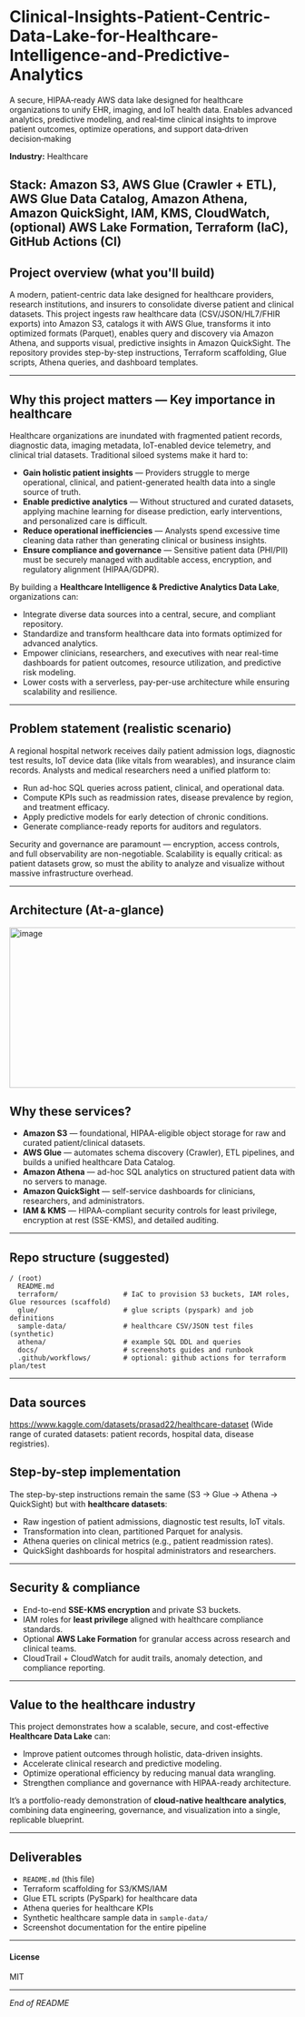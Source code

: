 # Clinical-Insights-Patient-Centric-Data-Lake-for-Healthcare-Intelligence-and-Predictive-Analytics
A secure, HIPAA‑ready AWS data lake designed for healthcare organizations to unify EHR, imaging, and IoT health data. Enables advanced analytics, predictive modeling, and real‑time clinical insights to improve patient outcomes, optimize operations, and support data‑driven decision‑making

**Industry:** Healthcare

**Stack:** Amazon S3, AWS Glue (Crawler + ETL), AWS Glue Data Catalog, Amazon Athena, Amazon QuickSight, IAM, KMS, CloudWatch, (optional) AWS Lake Formation, Terraform (IaC), GitHub Actions (CI)
---

## Project overview (what you'll build)

A modern, patient-centric data lake designed for healthcare providers, research institutions, and insurers to consolidate diverse patient and clinical datasets. This project ingests raw healthcare data (CSV/JSON/HL7/FHIR exports) into Amazon S3, catalogs it with AWS Glue, transforms it into optimized formats (Parquet), enables query and discovery via Amazon Athena, and supports visual, predictive insights in Amazon QuickSight. The repository provides step-by-step instructions, Terraform scaffolding, Glue scripts, Athena queries, and dashboard templates.

---

## Why this project matters — Key importance in healthcare

Healthcare organizations are inundated with fragmented patient records, diagnostic data, imaging metadata, IoT-enabled device telemetry, and clinical trial datasets. Traditional siloed systems make it hard to:

* **Gain holistic patient insights** — Providers struggle to merge operational, clinical, and patient-generated health data into a single source of truth.
* **Enable predictive analytics** — Without structured and curated datasets, applying machine learning for disease prediction, early interventions, and personalized care is difficult.
* **Reduce operational inefficiencies** — Analysts spend excessive time cleaning data rather than generating clinical or business insights.
* **Ensure compliance and governance** — Sensitive patient data (PHI/PII) must be securely managed with auditable access, encryption, and regulatory alignment (HIPAA/GDPR).

By building a **Healthcare Intelligence & Predictive Analytics Data Lake**, organizations can:

* Integrate diverse data sources into a central, secure, and compliant repository.
* Standardize and transform healthcare data into formats optimized for advanced analytics.
* Empower clinicians, researchers, and executives with near real-time dashboards for patient outcomes, resource utilization, and predictive risk modeling.
* Lower costs with a serverless, pay-per-use architecture while ensuring scalability and resilience.

---

## Problem statement (realistic scenario)

A regional hospital network receives daily patient admission logs, diagnostic test results, IoT device data (like vitals from wearables), and insurance claim records. Analysts and medical researchers need a unified platform to:

* Run ad-hoc SQL queries across patient, clinical, and operational data.
* Compute KPIs such as readmission rates, disease prevalence by region, and treatment efficacy.
* Apply predictive models for early detection of chronic conditions.
* Generate compliance-ready reports for auditors and regulators.

Security and governance are paramount — encryption, access controls, and full observability are non-negotiable. Scalability is equally critical: as patient datasets grow, so must the ability to analyze and visualize without massive infrastructure overhead.

---

## Architecture (At-a-glance)

<img width="905" height="282" alt="image" src="https://github.com/user-attachments/assets/c915e028-571a-4e59-ac6e-be1dc1902d1f" />


## Why these services?

* **Amazon S3** — foundational, HIPAA-eligible object storage for raw and curated patient/clinical datasets.
* **AWS Glue** — automates schema discovery (Crawler), ETL pipelines, and builds a unified healthcare Data Catalog.
* **Amazon Athena** — ad-hoc SQL analytics on structured patient data with no servers to manage.
* **Amazon QuickSight** — self-service dashboards for clinicians, researchers, and administrators.
* **IAM & KMS** — HIPAA-compliant security controls for least privilege, encryption at rest (SSE-KMS), and detailed auditing.

---

## Repo structure (suggested)

```
/ (root)
  README.md
  terraform/                # IaC to provision S3 buckets, IAM roles, Glue resources (scaffold)
  glue/                     # glue scripts (pyspark) and job definitions
  sample-data/              # healthcare CSV/JSON test files (synthetic)
  athena/                   # example SQL DDL and queries
  docs/                     # screenshots guides and runbook
  .github/workflows/        # optional: github actions for terraform plan/test
```

---

## Data sources

https://www.kaggle.com/datasets/prasad22/healthcare-dataset (Wide range of curated datasets: patient records, hospital data, disease registries).


## Step-by-step implementation

The step-by-step instructions remain the same (S3 → Glue → Athena → QuickSight) but with **healthcare datasets**:

* Raw ingestion of patient admissions, diagnostic test results, IoT vitals.
* Transformation into clean, partitioned Parquet for analysis.
* Athena queries on clinical metrics (e.g., patient readmission rates).
* QuickSight dashboards for hospital administrators and researchers.

---

## Security & compliance

* End-to-end **SSE-KMS encryption** and private S3 buckets.
* IAM roles for **least privilege** aligned with healthcare compliance standards.
* Optional **AWS Lake Formation** for granular access across research and clinical teams.
* CloudTrail + CloudWatch for audit trails, anomaly detection, and compliance reporting.

---

## Value to the healthcare industry

This project demonstrates how a scalable, secure, and cost-effective **Healthcare Data Lake** can:

* Improve patient outcomes through holistic, data-driven insights.
* Accelerate clinical research and predictive modeling.
* Optimize operational efficiency by reducing manual data wrangling.
* Strengthen compliance and governance with HIPAA-ready architecture.

It’s a portfolio-ready demonstration of **cloud-native healthcare analytics**, combining data engineering, governance, and visualization into a single, replicable blueprint.

---

## Deliverables

* `README.md` (this file)
* Terraform scaffolding for S3/KMS/IAM
* Glue ETL scripts (PySpark) for healthcare data
* Athena queries for healthcare KPIs
* Synthetic healthcare sample data in `sample-data/`
* Screenshot documentation for the entire pipeline

---

#### License

MIT

---

*End of README*
